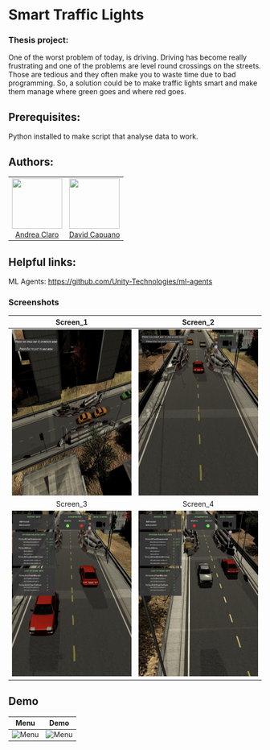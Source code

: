 # Smart Traffic Lights

### Thesis project:
One of the worst problem of today, is driving. Driving has become really frustrating and
one of the problems are level round crossings on the streets. Those are tedious and they often
make you to waste time due to bad programming.
So, a solution could be to make traffic lights smart and make them manage where green goes and 
where red goes.

## Prerequisites:
Python installed to make script that analyse data to work.

## Authors:
<table>
  <tbody>
    <tr>
      </td>
        <td align="center" valign="top">
        <img width="100" height="100" src="https://avatars1.githubusercontent.com/u/55531272?s=400&u=cc394cae0a33c65ea1b7ca4b624cd2ffad0803f3&v=4">
        <br>
        <a href="https://github.com/andrea-claro">Andrea Claro</a>
      </td>
      </td>
        <td align="center" valign="top">
        <img width="100" height="100" src="https://avatars.githubusercontent.com/u/46301704?s=400&u=7f2ca1470b161bcb977b9fd5e1b9f700afff64c8&v=4">
        <br>
        <a href="https://github.com/DvdCp">David Capuano</a>
      </td>      
      </tr>
  </tbody>
</table>

## Helpful links:
ML Agents: https://github.com/Unity-Technologies/ml-agents<br/>

### Screenshots
|               Screen_1                |                Screen_2		|
|     :---:                         |          :---:                    	|
| ![Screenshot1](Screenshots/1.png)     | ![Screenshot2](Screenshots/2.png)    |
|               Screen_3                |                Screen_4		|
| ![Screenshot1](Screenshots/3.png)     | ![Screenshot2](Screenshots/4.png)    |


## Demo

|               Menu                |                Demo             |
|     :---:                         |          :---:                    |
| ![Menu](Screenshots/Menu.gif)     | ![Menu](Screenshots/Demo.gif)    |
